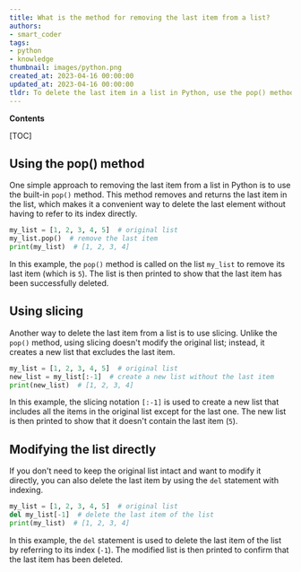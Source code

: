 ```yaml
---
title: What is the method for removing the last item from a list?
authors:
- smart_coder
tags:
- python
- knowledge
thumbnail: images/python.png
created_at: 2023-04-16 00:00:00
updated_at: 2023-04-16 00:00:00
tldr: To delete the last item in a list in Python, use the pop() method with the index value of -1.
---
```


**Contents**

[TOC]

## Using the pop() method

One simple approach to removing the last item from a list in Python is to use the built-in `pop()` method. This method removes and returns the last item in the list, which makes it a convenient way to delete the last element without having to refer to its index directly.

```python
my_list = [1, 2, 3, 4, 5]  # original list
my_list.pop()  # remove the last item
print(my_list)  # [1, 2, 3, 4]
```

In this example, the `pop()` method is called on the list `my_list` to remove its last item (which is `5`). The list is then printed to show that the last item has been successfully deleted.

## Using slicing

Another way to delete the last item from a list is to use slicing. Unlike the `pop()` method, using slicing doesn't modify the original list; instead, it creates a new list that excludes the last item.

```python
my_list = [1, 2, 3, 4, 5]  # original list
new_list = my_list[:-1]  # create a new list without the last item
print(new_list)  # [1, 2, 3, 4]
```

In this example, the slicing notation `[:-1]` is used to create a new list that includes all the items in the original list except for the last one. The new list is then printed to show that it doesn't contain the last item (`5`).

## Modifying the list directly

If you don't need to keep the original list intact and want to modify it directly, you can also delete the last item by using the `del` statement with indexing.

```python
my_list = [1, 2, 3, 4, 5]  # original list
del my_list[-1]  # delete the last item of the list
print(my_list)  # [1, 2, 3, 4]
```

In this example, the `del` statement is used to delete the last item of the list by referring to its index (`-1`). The modified list is then printed to confirm that the last item has been deleted.
